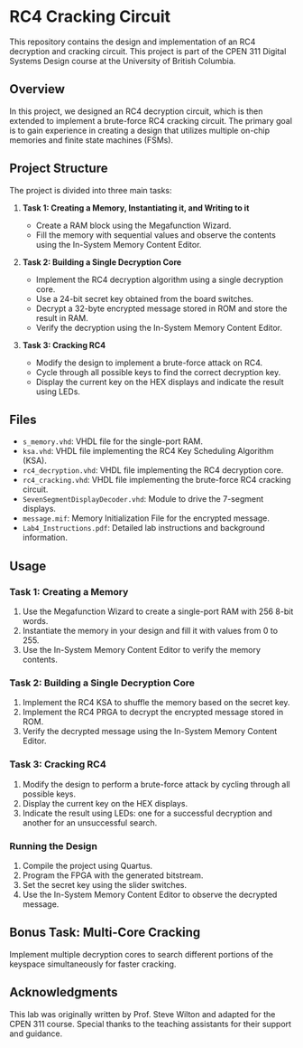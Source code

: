 # RC4 Cracking Circuit

This repository contains the design and implementation of an RC4 decryption and cracking circuit. This project is part of the CPEN 311 Digital Systems Design course at the University of British Columbia.

## Overview

In this project, we designed an RC4 decryption circuit, which is then extended to implement a brute-force RC4 cracking circuit. The primary goal is to gain experience in creating a design that utilizes multiple on-chip memories and finite state machines (FSMs).

## Project Structure

The project is divided into three main tasks:

1. **Task 1: Creating a Memory, Instantiating it, and Writing to it**
   - Create a RAM block using the Megafunction Wizard.
   - Fill the memory with sequential values and observe the contents using the In-System Memory Content Editor.

2. **Task 2: Building a Single Decryption Core**
   - Implement the RC4 decryption algorithm using a single decryption core.
   - Use a 24-bit secret key obtained from the board switches.
   - Decrypt a 32-byte encrypted message stored in ROM and store the result in RAM.
   - Verify the decryption using the In-System Memory Content Editor.

3. **Task 3: Cracking RC4**
   - Modify the design to implement a brute-force attack on RC4.
   - Cycle through all possible keys to find the correct decryption key.
   - Display the current key on the HEX displays and indicate the result using LEDs.

## Files

- `s_memory.vhd`: VHDL file for the single-port RAM.
- `ksa.vhd`: VHDL file implementing the RC4 Key Scheduling Algorithm (KSA).
- `rc4_decryption.vhd`: VHDL file implementing the RC4 decryption core.
- `rc4_cracking.vhd`: VHDL file implementing the brute-force RC4 cracking circuit.
- `SevenSegmentDisplayDecoder.vhd`: Module to drive the 7-segment displays.
- `message.mif`: Memory Initialization File for the encrypted message.
- `Lab4_Instructions.pdf`: Detailed lab instructions and background information.

## Usage

### Task 1: Creating a Memory

1. Use the Megafunction Wizard to create a single-port RAM with 256 8-bit words.
2. Instantiate the memory in your design and fill it with values from 0 to 255.
3. Use the In-System Memory Content Editor to verify the memory contents.

### Task 2: Building a Single Decryption Core

1. Implement the RC4 KSA to shuffle the memory based on the secret key.
2. Implement the RC4 PRGA to decrypt the encrypted message stored in ROM.
3. Verify the decrypted message using the In-System Memory Content Editor.

### Task 3: Cracking RC4

1. Modify the design to perform a brute-force attack by cycling through all possible keys.
2. Display the current key on the HEX displays.
3. Indicate the result using LEDs: one for a successful decryption and another for an unsuccessful search.

### Running the Design

1. Compile the project using Quartus.
2. Program the FPGA with the generated bitstream.
3. Set the secret key using the slider switches.
4. Use the In-System Memory Content Editor to observe the decrypted message.

## Bonus Task: Multi-Core Cracking

Implement multiple decryption cores to search different portions of the keyspace simultaneously for faster cracking.

## Acknowledgments

This lab was originally written by Prof. Steve Wilton and adapted for the CPEN 311 course. Special thanks to the teaching assistants for their support and guidance.
